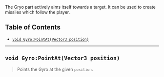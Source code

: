 The Gryo part actively aims itself towards a target. It can be used to create missiles which follow the player.

## Table of Contents

* [`void Gyro:PointAt(Vector3 position)`](#void-gyropointatvector3-position)

___

## `void Gyro:PointAt(Vector3 position)`

> Points the Gyro at the given `position`.